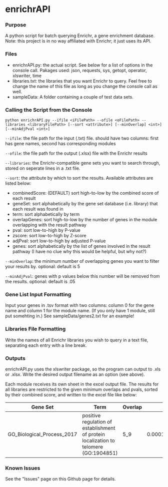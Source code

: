 # enrichrAPI
### Purpose
A python script for batch querying Enrichr, a gene enrichment database. Note: this project is in no way affiliated with Enrichr; it just uses its API.

### Files

- enrichrAPI.py: the actual script. See below for a list of options in the console call.
Pakages used: json, requests, sys, getopt, operator, xlswriter, time
- libraries.txt: the libraries that you want Enrichr to query.
Feel free to change the name of this file as long as you change the console call as well.
- sampleData: A folder containing a couple of test data sets.

### Calling the Script from the Console
`python enrichrAPI.py --ifile <iFilePath> --ofile <oFilePath> --libraries <libraryFilePath> [--sort <attribute>] [--minOverlap] <int>] [--minAdjPval <int>]`

`--ifile`: the file path for the input (.txt) file. should have two columns: first has gene names, second has corresponding modules

`--ofile`: the file path for the output (.xlsx) file with the Enrichr results

`--libraries`: the Enrichr-compatible gene sets you want to search through, stored on seperate lines in a .txt file.

`--sort`: the attribute by which to sort the results. Available attributes are listed below:

- combinedScore: (DEFAULT) sort high-to-low by the combined score of each result
- geneSet: sort alphabetically by the gene set database (i.e. library) that each result was found in
- term: sort alphabetically by term
- overlapGenes: sort high-to-low by the number of genes in the module overlapping with the result pathway
- pval: sort low-to-high by P-value
- zscore: sort low-to-high by Z-score
- adjPval: sort low-to-high by adjusted P-value
- genes: sort alphabetically by the list of genes involved in the result pathway (I have no clue why this would be helpful, but why not?)

`--minOverlap`: the minimum number of overlapping genes you want to filter your results by. optional: default is 5

`--minAdjPval`: genes with p values below this number will be removed from the results. optional: default is .05

### Gene List Input Formatting
Input your genes in .tsv format with two columns: column 0 for the gene name and column 1 for the module name. (If you only have 1 module, still put somehting in.)
See sampleData/genes2.txt for an example!

### Libraries File Formatting
Write the names of all Enrichr libraries you wish to query in a text file, separating each entry with a line break.

### Outputs
enrichrAPI.py uses the xlswriter package, so the program can output to .xls or .xlsx. Write the desired output filename as an option (see above).

Each module receives its own sheet in the excel output file. The results for all libraries are restricted to the given minimum overlaps and pvals, sorted
by their combined score, and written to the excel file like below:

|Gene Set|Term|Overlap|Pval|Z Score|Adjusted Pval|Combined Score|Genes|
|--------|----|-------|----|-------|-------------|--------------|-----|
GO_Biological_Process_2017|positive regulation of establishment of protein localization to telomere (GO:1904851)|5_9|0.0001568284606509318113154449747526086866855621337890625|0.7731966399939594|0.01099106128395280386478294332164296065457165241241455078125|-3.4876371667942454|CCT6A;CCT2;TCP1;CCT8;CCT5

### Known Issues
See the "Issues" page on this Github page for details.
